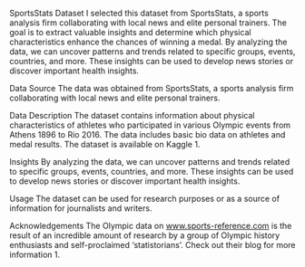 SportsStats Dataset
I selected this dataset from SportsStats, a sports analysis firm collaborating with local news and elite personal trainers. The goal is to extract valuable insights and determine which physical characteristics enhance the chances of winning a medal. By analyzing the data, we can uncover patterns and trends related to specific groups, events, countries, and more. These insights can be used to develop news stories or discover important health insights.

Data Source
The data was obtained from SportsStats, a sports analysis firm collaborating with local news and elite personal trainers.

Data Description
The dataset contains information about physical characteristics of athletes who participated in various Olympic events from Athens 1896 to Rio 2016. The data includes basic bio data on athletes and medal results. The dataset is available on Kaggle 1.

Insights
By analyzing the data, we can uncover patterns and trends related to specific groups, events, countries, and more. These insights can be used to develop news stories or discover important health insights.

Usage
The dataset can be used for research purposes or as a source of information for journalists and writers.

Acknowledgements
The Olympic data on www.sports-reference.com is the result of an incredible amount of research by a group of Olympic history enthusiasts and self-proclaimed ‘statistorians’. Check out their blog for more information 1.
